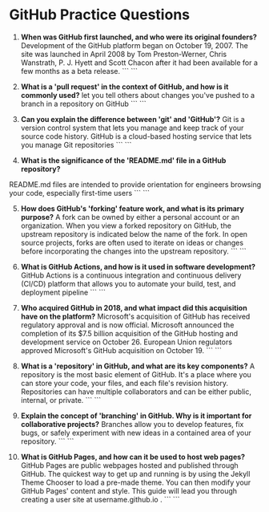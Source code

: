 # GitHub Practice Questions

1. **When was GitHub first launched, and who were its original founders?**
Development of the GitHub platform began on October 19, 2007. The site was launched in April 2008 by Tom Preston-Werner, Chris Wanstrath, P. J. Hyett and Scott Chacon after it had been available for a few months as a beta release.
   \`\`\`
   \`\`\`

2. **What is a 'pull request' in the context of GitHub, and how is it commonly used?**
let you tell others about changes you've pushed to a branch in a repository on GitHub
   \`\`\`
   \`\`\`

3. **Can you explain the difference between 'git' and 'GitHub'?**
Git is a version control system that lets you manage and keep track of your source code history. GitHub is a cloud-based hosting service that lets you manage Git repositories
   \`\`\`
   \`\`\`

4. **What is the significance of the 'README.md' file in a GitHub repository?**

README.md files are intended to provide orientation for engineers browsing your code, especially first-time users
   \`\`\`
   \`\`\`

5. **How does GitHub's 'forking' feature work, and what is its primary purpose?**
A fork can be owned by either a personal account or an organization. When you view a forked repository on GitHub, the upstream repository is indicated below the name of the fork. In open source projects, forks are often used to iterate on ideas or changes before incorporating the changes into the upstream repository.
   \`\`\`
   \`\`\`

6. **What is GitHub Actions, and how is it used in software development?**
GitHub Actions is a continuous integration and continuous delivery (CI/CD) platform that allows you to automate your build, test, and deployment pipeline
   \`\`\`
   \`\`\`

7. **Who acquired GitHub in 2018, and what impact did this acquisition have on the platform?**
Microsoft's acquisition of GitHub has received regulatory approval and is now official. Microsoft announced the completion of its $7.5 billion acquisition of the GitHub hosting and development service on October 26. European Union regulators approved Microsoft's GitHub acquisition on October 19.
   \`\`\`
   \`\`\`

8. **What is a 'repository' in GitHub, and what are its key components?**
A repository is the most basic element of GitHub. It's a place where you can store your code, your files, and each file's revision history. Repositories can have multiple collaborators and can be either public, internal, or private.
   \`\`\`
   \`\`\`

9. **Explain the concept of 'branching' in GitHub. Why is it important for collaborative projects?**
Branches allow you to develop features, fix bugs, or safely experiment with new ideas in a contained area of your repository.
   \`\`\`
   \`\`\`

10. **What is GitHub Pages, and how can it be used to host web pages?**
GitHub Pages are public webpages hosted and published through GitHub. The quickest way to get up and running is by using the Jekyll Theme Chooser to load a pre-made theme. You can then modify your GitHub Pages' content and style. This guide will lead you through creating a user site at username.github.io .
    \`\`\`
    \`\`\`

